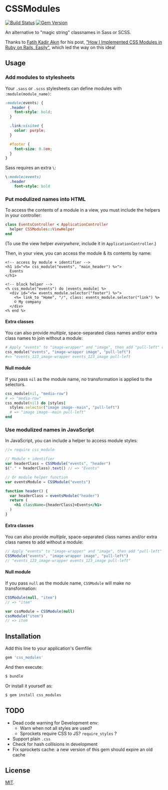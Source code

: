 # CSSModules

[![Build Status](https://travis-ci.org/rmosolgo/css_modules.svg?branch=master)](https://travis-ci.org/rmosolgo/css_modules)
[![Gem Version](https://badge.fury.io/rb/css_modules.svg)](https://badge.fury.io/rb/css_modules)

An alternative to "magic string" classnames in Sass or SCSS.

Thanks to [Fatih Kadir Akın](https://twitter.com/fkadev) for his post, ["How I Implemented CSS Modules in Ruby on Rails, Easily"](https://medium.com/@fkadev/how-i-implemented-css-modules-to-ruby-on-rails-easily-abb324ce22d), which led the way on this idea!

## Usage

### Add modules to stylesheets

Your `.sass` or `.scss` stylesheets can define modules with `:module(module_name)`:

```scss
:module(events) {
  .header {
    font-style: bold;
  }

  .link:visited {
    color: purple;
  }

  #footer {
    font-size: 0.8em;
  }
}
```

Sass requires an extra `\`:

```sass
\:module(events)
  .header
    font-style: bold
```

### Put modulized names into HTML

To access the contents of a module in a view, you must include the helpers in your controller:

```ruby
class EventsController < ApplicationController
  helper CSSModules::ViewHelper
end
```

(To use the view helper _everywhere_, include it in `ApplicationController`.)

Then, in your view, you can access the module & its contents by name:

```erb
<!-- access by module + identifier -->
<h1 id="<%= css_module("events", "main_header") %>">
  Events
</h1>

<!-- block helper -->
<% css_module("events") do |events_module| %>
  <div id="<%= events_module.selector("footer") %>">
    <%= link_to "Home", "/", class: events_module.selector("link") %>
    © My company
  </div>
<% end %>
```

#### Extra classes

You can also provide _multiple_, space-separated class names and/or extra class names to join without a module:

```ruby
# Apply "events" to "image-wrapper" and "image", then add "pull-left" without modification
css_module("events", "image-wrapper image", "pull-left")
#=> "events_123_image-wrapper events_123_image pull-left
```

#### Null module

If you pass `nil` as the module name, _no_ transformation is applied to the selectors.

```ruby
css_module(nil, "media-row")
# => "media-row"
css_module(nil) do |styles|
  styles.selector("image image--main", "pull-left")
  # => "image image--main pull-left"
end
```

### Use modulized names in JavaScript

In JavaScript, you can include a helper to access module styles:

```jsx
//= require css_module

// Module + identifier
var headerClass = CSSModule("events", "header")
$("." + headerClass).text() // => "Events"

// Or module helper function
var eventsModule = CSSModule("events")

function header() {
  var headerClass = eventsModule("header")
  return (
    <h1 className={headerClass}>Events</h1>
  )
}
```

#### Extra classes

You can also provide _multiple_, space-separated class names and/or extra class names to add without a module:

```js
// Apply "events" to "image-wrapper" and "image", then add "pull-left" without modification
CSSModule("events", "image-wrapper image", "pull-left")
// "events_123_image-wrapper events_123_image pull-left"
```

#### Null module

If you pass `null` as the module name, `CSSModule` will make _no_ transformation:

```js
CSSModule(null, "item")
// => "item"

var cssModule = CSSModule(null)
cssModule("item")
// => item
```

## Installation

Add this line to your application's Gemfile:

```ruby
gem 'css_modules'
```

And then execute:
```bash
$ bundle
```

Or install it yourself as:
```bash
$ gem install css_modules
```

## TODO

- Dead code warning for Development env:
  - Warn when not all styles are used?
  - Sprockets require CSS to JS? `require_styles` ?
- Support plain `.css`
- Check for hash collisions in development
- Fix sprockets cache: a new version of this gem should expire an old cache

## License

[MIT](http://opensource.org/licenses/MIT).
